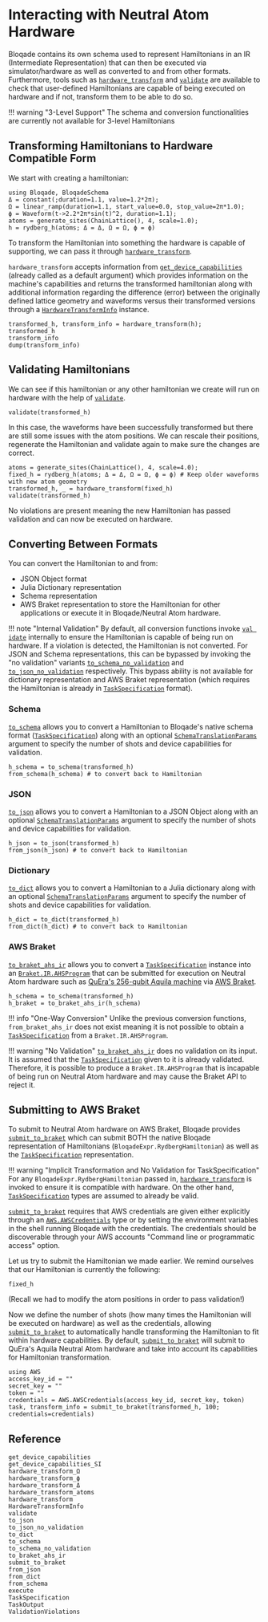 # Interacting with Neutral Atom Hardware

Bloqade contains its own schema used to represent Hamiltonians in an IR (Intermediate Representation) that can then be executed via simulator/hardware as well as converted to and from other formats. Furthermore, tools such as [`hardware_transform`](@ref) and [`validate`](@ref) are available to check that user-defined Hamiltonians are capable of being executed on hardware and if not, transform them to be able to do so.

!!! warning "3-Level Support"
    The schema and conversion functionalities are currently not available for 3-level Hamiltonians

## Transforming Hamiltonians to Hardware Compatible Form

We start with creating a hamiltonian:

```@repl schema_example
using Bloqade, BloqadeSchema
Δ = constant(;duration=1.1, value=1.2*2π); 
Ω = linear_ramp(duration=1.1, start_value=0.0, stop_value=2π*1.0); 
ϕ = Waveform(t->2.2*2π*sin(t)^2, duration=1.1);
atoms = generate_sites(ChainLattice(), 4, scale=1.0);
h = rydberg_h(atoms; Δ = Δ, Ω = Ω, ϕ = ϕ)
```

To transform the Hamiltonian into something the hardware is capable of supporting, we can pass it through [`hardware_transform`](@ref).

`hardware_transform` accepts information from [`get_device_capabilities`](@ref) (already called as a default argument) which provides information on the machine's capabilities and returns the transformed hamiltonian along with additional information regarding the difference (error) between the originally defined lattice geometry and waveforms versus their transformed versions through a [`HardwareTransformInfo`](@ref) instance.


```@repl schema_example
transformed_h, transform_info = hardware_transform(h);
transformed_h
transform_info
dump(transform_info)
```

## Validating Hamiltonians


We can see if this hamiltonian or any other hamiltonian we create will run on hardware with the help of [`validate`](@ref). 
```@repl schema_example
validate(transformed_h)
```

In this case, the waveforms have been successfully transformed but there are still some issues with the atom positions. We can rescale their positions, regenerate the Hamiltonian and validate again to make sure the changes are correct.

```@repl schema_example
atoms = generate_sites(ChainLattice(), 4, scale=4.0);
fixed_h = rydberg_h(atoms; Δ = Δ, Ω = Ω, ϕ = ϕ) # Keep older waveforms with new atom geometry
transformed_h, _ = hardware_transform(fixed_h)
validate(transformed_h)
```

No violations are present meaning the new Hamiltonian has passed validation and can now be executed on hardware.

## Converting Between Formats

You can convert the Hamiltonian to and from:
* JSON Object format
* Julia Dictionary representation
* Schema representation
* AWS Braket representation
to store the Hamiltonian for other applications or execute it in Bloqade/Neutral Atom hardware. 

!!! note "Internal Validation"
    By default, all conversion functions invoke [`val idate`](@ref) internally to ensure the Hamiltonian is capable of being run on hardware. If a violation is detected, the Hamiltonian is not converted. For JSON and Schema representations, this can be bypassed by invoking the "no validation" variants [`to_schema_no_validation`](@ref) and [`to_json_no_validation`](@ref) respectively. This bypass ability is not available for dictionary representation and AWS Braket representation (which requires the Hamiltonian is already in [`TaskSpecification`](@ref) format).

### Schema

[`to_schema`](@ref) allows you to convert a Hamiltonian to Bloqade's native schema format ([`TaskSpecification`](@ref)) along with an optional
[`SchemaTranslationParams`](@ref) argument to specify the number of shots and device capabilities for validation.

```@repl schema_example
h_schema = to_schema(transformed_h)
from_schema(h_schema) # to convert back to Hamiltonian
```

### JSON
[`to_json`](@ref) allows you to convert a Hamiltonian to a JSON Object along with an optional
[`SchemaTranslationParams`](@ref) argument to specify the number of shots and device capabilities for validation.
```@repl schema_example
h_json = to_json(transformed_h)
from_json(h_json) # to convert back to Hamiltonian
```

### Dictionary

[`to_dict`](@ref) allows you to convert a Hamiltonian to a Julia dictionary along with an optional 
[`SchemaTranslationParams`](@ref) argument to specify the number of shots and device capabilities for validation.
```@repl schema_example
h_dict = to_dict(transformed_h)
from_dict(h_dict) # to convert back to Hamiltonian
```

### AWS Braket
[`to_braket_ahs_ir`](@ref) allows you to convert a [`TaskSpecification`](@ref) instance into an [`Braket.IR.AHSProgram`](https://github.com/awslabs/Braket.jl/blob/main/src/raw_schema.jl#L604) that can be submitted for execution on Neutral Atom hardware such as [QuEra's 256-qubit Aquila machine](https://www.quera.com/aquila) via [AWS Braket](https://aws.amazon.com/braket/).
```@repl schema_example
h_schema = to_schema(transformed_h)
h_braket = to_braket_ahs_ir(h_schema)
```

!!! info "One-Way Conversion"
    Unlike the previous conversion functions, `from_braket_ahs_ir` does not exist meaning it is not possible to obtain a [`TaskSpecification`](@ref) from a `Braket.IR.AHSProgram`.

!!! warning "No Validation"
    [`to_braket_ahs_ir`](@ref) does no validation on its input. It is assumed that the [`TaskSpecification`](@ref) given to it is already validated. Therefore, it is possible to produce a `Braket.IR.AHSProgram` that is incapable of being run on Neutral Atom hardware and may cause the Braket API to reject it.

## Submitting to AWS Braket

To submit to Neutral Atom hardware on AWS Braket, Bloqade provides [`submit_to_braket`](@ref) which can submit BOTH the native Bloqade representation of Hamiltonians (`BloqadeExpr.RydbergHamiltonian`) as well as the [`TaskSpecification`](@ref) representation.

!!! warning "Implicit Transformation and No Validation for TaskSpecification"
    For any `BloqadeExpr.RydbergHamiltonian` passed in, [`hardware_transform`](@ref) is invoked to ensure it is compatible with hardware. On the other hand, [`TaskSpecification`](@ref) types are assumed to already be valid.


[`submit_to_braket`](@ref) requires that AWS credentials are given either explicitly through an [`AWS.AWSCredentials`](https://github.com/JuliaCloud/AWS.jl/blob/master/src/AWSCredentials.jl#L32) type or by setting the environment variables in the shell running Bloqade with the credentials. The credentials should be discoverable through your AWS accounts "Command line or programmatic access" option.

Let us try to submit the Hamiltonian we made earlier. We remind ourselves that our Hamiltonian is currently the following:

```@repl schema_example
fixed_h
```

(Recall we had to modify the atom positions in order to pass validation!)

Now we define the number of shots (how many times the Hamiltonian will be executed on hardware) as well as the credentials, allowing [`submit_to_braket`](@ref) to automatically handle transforming the Hamiltonian to fit within hardware capabilities. By default, [`submit_to_braket`](@ref) will submit to QuEra's Aquila Neutral Atom hardware and take into account its capabilities for Hamiltonian transformation.

```@repl schema_example
using AWS
access_key_id = ""
secret_key = ""
token = ""
credentials = AWS.AWSCredentials(access_key_id, secret_key, token)
task, transform_info = submit_to_braket(transformed_h, 100; credentials=credentials)
```

## Reference

```@docs
get_device_capabilities
get_device_capabilities_SI
hardware_transform_Ω
hardware_transform_ϕ
hardware_transform_Δ
hardware_transform_atoms
hardware_transform
HardwareTransformInfo
validate
to_json
to_json_no_validation
to_dict
to_schema
to_schema_no_validation
to_braket_ahs_ir
submit_to_braket
from_json
from_dict
from_schema
execute
TaskSpecification
TaskOutput
ValidationViolations
```